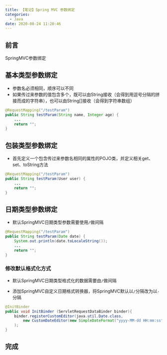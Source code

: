 ```yaml
---
title: 【笔记】Spring MVC 参数绑定
categories:
  - Java
date: 2020-08-24 11:20:46
---
```


## 前言

SpringMVC参数绑定

<!-- more -->

## 基本类型参数绑定

- 参数名必须相同，顺序可以不同
- 如果传过来参数的值包含多个，既可以由String接收（会得到用逗号分隔的拼接而成的字符串），也可以由String[]接收（会得到字符串数组）

``` java
@RequestMapping("/testParam")
public String testParam(String name, Integer age) {
    ...
    return "";
}
```

## 包装类型参数绑定

- 首先定义一个包含传过来参数名相同的属性的POJO类，并定义相关get、set、toString方法

``` java
@RequestMapping("/testParam")
public String testParam(User user) {
    ...
    return "";
}
```

## 日期类型参数绑定

- 默认SpringMVC日期类型参数需要使用`/`做间隔

``` java
@RequestMapping("/testParam")
public String testParam(Date date) {
    System.out.println(date.toLocaleString());
    ...
    return "";
}
```

### 修改默认格式化方式

- 默认SpringMVC日期类型格式化的数据需要由`/`做间隔

- 添加SpringMVC自定义日期格式转换器，将SpringMVC默认以`/`分隔改为以`-`分隔

``` java
@InitBinder
public void InitBinder (ServletRequestDataBinder binder){
    binder.registerCustomEditor(java.util.Date.class, 
        new CustomDateEditor(new SimpleDateFormat("yyyy-MM-dd HH:mm:ss"), true)
    );
}
```

## 完成

